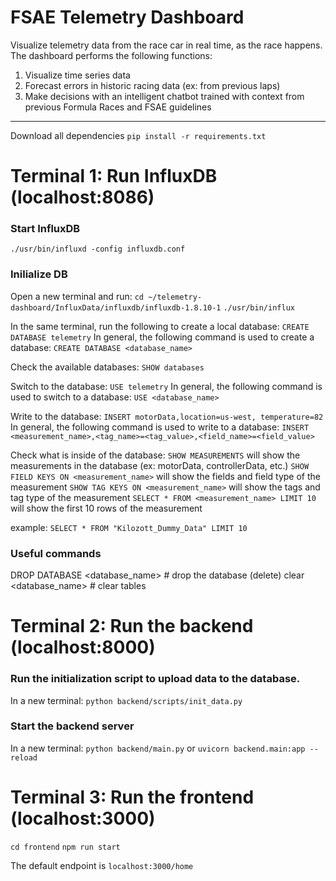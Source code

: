 # FSAE Telemetry Dashboard
Visualize telemetry data from the race car in real time, as the race happens. The dashboard performs the following functions:
1. Visualize time series data 
2. Forecast errors in historic racing data (ex: from previous laps)
3. Make decisions with an intelligent chatbot trained with context from previous Formula Races and FSAE guidelines

<hr/>

Download all dependencies
`pip install -r requirements.txt`
#  Terminal 1: Run InfluxDB (localhost:8086)

###  Start InfluxDB 
`./usr/bin/influxd -config influxdb.conf`

### Inilialize DB
Open a new terminal and run:
`cd ~/telemetry-dashboard/InfluxData/influxdb/influxdb-1.8.10-1`
`./usr/bin/influx`

In the same terminal, run the following to create a local database:
`CREATE DATABASE telemetry`
In general, the following command is used to create a database:
`CREATE DATABASE <database_name>`

Check the available databases:
`SHOW databases`

Switch to the database:
`USE telemetry`
In general, the following command is used to switch to a database:
`USE <database_name>`

Write to the database:
`INSERT motorData,location=us-west, temperature=82`
In general, the following command is used to write to a database:
`INSERT <measurement_name>,<tag_name>=<tag_value>,<field_name>=<field_value>`

Check what is inside of the database:
`SHOW MEASUREMENTS` will show the measurements in the database (ex: motorData, controllerData, etc.)
`SHOW FIELD KEYS ON <measurement_name>` will show the fields and field type of the measurement
`SHOW TAG KEYS ON <measurement_name>` will show the tags and tag type of the measurement
`SELECT * FROM <measurement_name> LIMIT 10` will show the first 10 rows of the measurement

example: 
`SELECT * FROM "Kilozott_Dummy_Data" LIMIT 10`

### Useful commands
DROP DATABASE <database_name>  # drop the database (delete)
clear <database_name>  # clear tables


# Terminal 2: Run the backend (localhost:8000)

### Run the initialization script to upload data to the database.
In a new terminal:
`python backend/scripts/init_data.py`

### Start the backend server
In a new terminal:
`python backend/main.py` 
or
`uvicorn backend.main:app --reload`


# Terminal 3: Run the frontend (localhost:3000)
`cd frontend`
`npm run start`

The default endpoint is `localhost:3000/home`